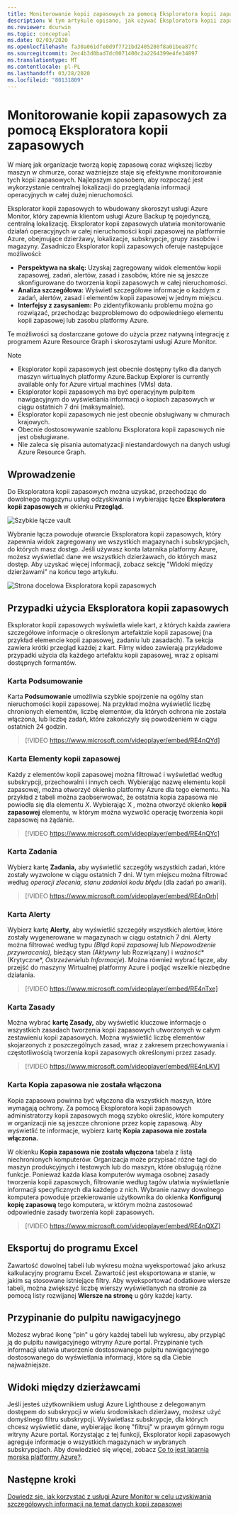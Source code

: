 ```yaml
---
title: Monitorowanie kopii zapasowych za pomocą Eksploratora kopii zapasowych
description: W tym artykule opisano, jak używać Eksploratora kopii zapasowych do monitorowania w czasie rzeczywistym kopii zapasowych w magazynach, subskrypcjach, regionach i dzierżawach.
ms.reviewer: dcurwin
ms.topic: conceptual
ms.date: 02/03/2020
ms.openlocfilehash: fa30a061dfe0d9f7721bd2405280f8a01bea87fc
ms.sourcegitcommit: 2ec4b3d0bad7dc0071400c2a2264399e4fe34897
ms.translationtype: MT
ms.contentlocale: pl-PL
ms.lasthandoff: 03/28/2020
ms.locfileid: "80131809"
---
```

# <a name="monitor-your-backups-with-backup-explorer"></a>Monitorowanie kopii zapasowych za pomocą Eksploratora kopii zapasowych

W miarę jak organizacje tworzą kopię zapasową coraz większej liczby maszyn w chmurze, coraz ważniejsze staje się efektywne monitorowanie tych kopii zapasowych. Najlepszym sposobem, aby rozpocząć jest wykorzystanie centralnej lokalizacji do przeglądania informacji operacyjnych w całej dużej nieruchomości.

Eksplorator kopii zapasowych to wbudowany skoroszyt usługi Azure Monitor, który zapewnia klientom usługi Azure Backup tę pojedynczą, centralną lokalizację. Eksplorator kopii zapasowych ułatwia monitorowanie działań operacyjnych w całej nieruchomości kopii zapasowej na platformie Azure, obejmujące dzierżawy, lokalizacje, subskrypcje, grupy zasobów i magazyny. Zasadniczo Eksplorator kopii zapasowych oferuje następujące możliwości:

* **Perspektywa na skalę:** Uzyskaj zagregowany widok elementów kopii zapasowej, zadań, alertów, zasad i zasobów, które nie są jeszcze skonfigurowane do tworzenia kopii zapasowych w całej nieruchomości. 
* **Analiza szczegółowa:** Wyświetl szczegółowe informacje o każdym z zadań, alertów, zasad i elementów kopii zapasowej w jednym miejscu.
* **Interfejsy z zasysaniem:** Po zidentyfikowaniu problemu można go rozwiązać, przechodząc bezproblemowo do odpowiedniego elementu kopii zapasowej lub zasobu platformy Azure.

Te możliwości są dostarczane gotowe do użycia przez natywną integrację z programem Azure Resource Graph i skoroszytami usługi Azure Monitor.

> [!NOTE]
> * Eksplorator kopii zapasowych jest obecnie dostępny tylko dla danych maszyn wirtualnych platformy Azure.Backup Explorer is currently available only for Azure virtual machines (VMs) data.
> * Eksplorator kopii zapasowych ma być operacyjnym pulpitem nawigacyjnym do wyświetlania informacji o kopiach zapasowych w ciągu ostatnich 7 dni (maksymalnie).
> * Eksplorator kopii zapasowych nie jest obecnie obsługiwany w chmurach krajowych.
> * Obecnie dostosowywanie szablonu Eksploratora kopii zapasowych nie jest obsługiwane. 
> * Nie zaleca się pisania automatyzacji niestandardowych na danych usługi Azure Resource Graph.

## <a name="get-started"></a>Wprowadzenie

Do Eksploratora kopii zapasowych można uzyskać, przechodząc do dowolnego magazynu usług odzyskiwania i wybierając łącze **Eksploratora kopii zapasowych** w okienku **Przegląd.**

![Szybkie łącze vault](media/backup-azure-monitor-with-backup-explorer/vault-quick-link.png)

Wybranie łącza powoduje otwarcie Eksploratora kopii zapasowych, który zapewnia widok zagregowany we wszystkich magazynach i subskrypcjach, do których masz dostęp. Jeśli używasz konta latarnika platformy Azure, możesz wyświetlać dane we wszystkich dzierżawach, do których masz dostęp. Aby uzyskać więcej informacji, zobacz sekcję "Widoki między dzierżawami" na końcu tego artykułu.

![Strona docelowa Eksploratora kopii zapasowych](media/backup-azure-monitor-with-backup-explorer/explorer-landing-page.png)

## <a name="backup-explorer-use-cases"></a>Przypadki użycia Eksploratora kopii zapasowych

Eksplorator kopii zapasowych wyświetla wiele kart, z których każda zawiera szczegółowe informacje o określonym artefaktzie kopii zapasowej (na przykład elemencie kopii zapasowej, zadaniu lub zasadach). Ta sekcja zawiera krótki przegląd każdej z kart. Filmy wideo zawierają przykładowe przypadki użycia dla każdego artefaktu kopii zapasowej, wraz z opisami dostępnych formantów.

### <a name="the-summary-tab"></a>Karta Podsumowanie

Karta **Podsumowanie** umożliwia szybkie spojrzenie na ogólny stan nieruchomości kopii zapasowej. Na przykład można wyświetlić liczbę chronionych elementów, liczbę elementów, dla których ochrona nie została włączona, lub liczbę zadań, które zakończyły się powodzeniem w ciągu ostatnich 24 godzin.


> [!VIDEO https://www.microsoft.com/videoplayer/embed/RE4nQYd]

### <a name="the-backup-items-tab"></a>Karta Elementy kopii zapasowej

Każdy z elementów kopii zapasowej można filtrować i wyświetlać według subskrypcji, przechowalni i innych cech. Wybierając nazwę elementu kopii zapasowej, można otworzyć okienko platformy Azure dla tego elementu. Na przykład z tabeli można zaobserwować, że ostatnia kopia zapasowa nie powiodła się dla elementu *X*. Wybierając X *,* można otworzyć okienko **kopii zapasowej** elementu, w którym można wyzwolić operację tworzenia kopii zapasowej na żądanie.


> [!VIDEO https://www.microsoft.com/videoplayer/embed/RE4nQYc]

### <a name="the-jobs-tab"></a>Karta Zadania

Wybierz kartę **Zadania,** aby wyświetlić szczegóły wszystkich zadań, które zostały wyzwolone w ciągu ostatnich 7 dni. W tym miejscu można filtrować według *operacji zlecenia,* *stanu zadania*i *kodu błędu* (dla zadań po awarii).


> [!VIDEO https://www.microsoft.com/videoplayer/embed/RE4nOrh]

### <a name="the-alerts-tab"></a>Karta Alerty

Wybierz kartę **Alerty,** aby wyświetlić szczegóły wszystkich alertów, które zostały wygenerowane w magazynach w ciągu ostatnich 7 dni. Alerty można filtrować według typu *(Błąd kopii zapasowej* lub *Niepowodzenie przywracania),* bieżący stan *(Aktywny* lub Rozwiązany) i *ważność**(Krytyczne*, *Ostrzeżenie*lub *Informacje*). Można również wybrać łącze, aby przejść do maszyny Wirtualnej platformy Azure i podjąć wszelkie niezbędne działania.


> [!VIDEO https://www.microsoft.com/videoplayer/embed/RE4nTxe]

### <a name="the-policies-tab"></a>Karta Zasady

Można wybrać **kartę Zasady,** aby wyświetlić kluczowe informacje o wszystkich zasadach tworzenia kopii zapasowych utworzonych w całym zestawieniu kopii zapasowych. Można wyświetlić liczbę elementów skojarzonych z poszczególnych zasad, wraz z zakresem przechowywania i częstotliwością tworzenia kopii zapasowych określonymi przez zasady.


> [!VIDEO https://www.microsoft.com/videoplayer/embed/RE4nLKV]

### <a name="the-backup-not-enabled-tab"></a>Karta Kopia zapasowa nie została włączona

Kopia zapasowa powinna być włączona dla wszystkich maszyn, które wymagają ochrony. Za pomocą Eksploratora kopii zapasowych administratorzy kopii zapasowych mogą szybko określić, które komputery w organizacji nie są jeszcze chronione przez kopię zapasową. Aby wyświetlić te informacje, wybierz kartę **Kopia zapasowa nie została włączona.**

W okienku **Kopia zapasowa nie została włączona** tabela z listą niechronionych komputerów. Organizacja może przypisać różne tagi do maszyn produkcyjnych i testowych lub do maszyn, które obsługują różne funkcje. Ponieważ każda klasa komputerów wymaga osobnej zasady tworzenia kopii zapasowych, filtrowanie według tagów ułatwia wyświetlanie informacji specyficznych dla każdego z nich. Wybranie nazwy dowolnego komputera powoduje przekierowanie użytkownika do okienka **Konfiguruj kopię zapasową** tego komputera, w którym można zastosować odpowiednie zasady tworzenia kopii zapasowych.


> [!VIDEO https://www.microsoft.com/videoplayer/embed/RE4nQXZ]

## <a name="export-to-excel"></a>Eksportuj do programu Excel

Zawartość dowolnej tabeli lub wykresu można wyeksportować jako arkusz kalkulacyjny programu Excel. Zawartość jest eksportowana w stanie, w jakim są stosowane istniejące filtry. Aby wyeksportować dodatkowe wiersze tabeli, można zwiększyć liczbę wierszy wyświetlanych na stronie za pomocą listy rozwijanej **Wiersze na stronę** u góry każdej karty.

## <a name="pin-to-the-dashboard"></a>Przypinanie do pulpitu nawigacyjnego

Możesz wybrać ikonę "pin" u góry każdej tabeli lub wykresu, aby przypiąć ją do pulpitu nawigacyjnego witryny Azure portal. Przypinanie tych informacji ułatwia utworzenie dostosowanego pulpitu nawigacyjnego dostosowanego do wyświetlania informacji, które są dla Ciebie najważniejsze.

## <a name="cross-tenant-views"></a>Widoki między dzierżawcami

Jeśli jesteś użytkownikiem usługi Azure Lighthouse z delegowanym dostępem do subskrypcji w wielu środowiskach dzierżawy, możesz użyć domyślnego filtru subskrypcji. Wyświetlasz subskrypcje, dla których chcesz wyświetlić dane, wybierając ikonę "filtruj" w prawym górnym rogu witryny Azure portal. Korzystając z tej funkcji, Eksplorator kopii zapasowych agreguje informacje o wszystkich magazynach w wybranych subskrypcjach. Aby dowiedzieć się więcej, zobacz [Co to jest latarnia morska platformy Azure?](https://docs.microsoft.com/azure/lighthouse/overview).

## <a name="next-steps"></a>Następne kroki

[Dowiedz się, jak korzystać z usługi Azure Monitor w celu uzyskiwania szczegółowych informacji na temat danych kopii zapasowej](https://docs.microsoft.com/azure/backup/backup-azure-monitoring-use-azuremonitor)
